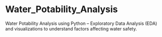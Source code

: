 # Water_Potability_Analysis
Water Potability Analysis using Python – Exploratory Data Analysis (EDA) and visualizations to understand factors affecting water safety.
